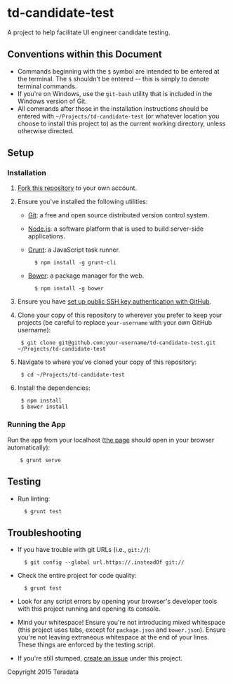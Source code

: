 # td-candidate-test

A project to help facilitate UI engineer candidate testing.

## Conventions within this Document

- Commands beginning with the `$` symbol are intended to be entered at the terminal. The `$` shouldn't be entered -- this is simply to denote terminal commands.
- If you're on Windows, use the `git-bash` utility that is included in the Windows version of Git.
- All commands after those in the installation instructions should be entered with `~/Projects/td-candidate-test` (or whatever location you choose to install this project to) as the current working directory, unless otherwise directed.


## Setup

### Installation

1. [Fork this repository](https://github.com/your-username/td-candidate-test/fork) to your own account.
2. Ensure you've installed the following utilities:
    - [Git](http://git-scm.com/downloads): a free and open source distributed version control system.
    - [Node.js](http://nodejs.org/download/): a software platform that is used to build server-side applications.
    - [Grunt](http://gruntjs.com/getting-started): a JavaScript task runner.

            $ npm install -g grunt-cli
    - [Bower](http://bower.io/#installing-bower): a package manager for the web.

            $ npm install -g bower
3. Ensure you have [set up public SSH key authentication with GitHub](https://help.github.com/articles/generating-ssh-keys/).
4. Clone your copy of this repository to wherever you prefer to keep your projects (be careful to replace `your-username` with your own GitHub username):

        $ git clone git@github.com:your-username/td-candidate-test.git ~/Projects/td-candidate-test

5. Navigate to where you've cloned your copy of this repository:

        $ cd ~/Projects/td-candidate-test

6. Install the dependencies:

        $ npm install
        $ bower install


### Running the App

Run the app from your localhost ([the page](http://localhost:4000/src/) should open in your browser automatically):

        $ grunt serve


## Testing

- Run linting:

        $ grunt test


## Troubleshooting

- If you have trouble with git URLs (i.e., `git://`):

        $ git config --global url.https://.insteadOf git://

- Check the entire project for code quality:

        $ grunt test

- Look for any script errors by opening your browser's developer tools with this project running and opening its console.
- Mind your whitespace! Ensure you're not introducing mixed whitespace (this project uses tabs, except for `package.json` and `bower.json`). Ensure you're not leaving extraneous whitespace at the end of your lines. These things are enforced by the testing script.
- If you're still stumped, [create an issue](https://github.com/djmccormick/td-candidate-test/issues) under this project.


Copyright 2015 Teradata
